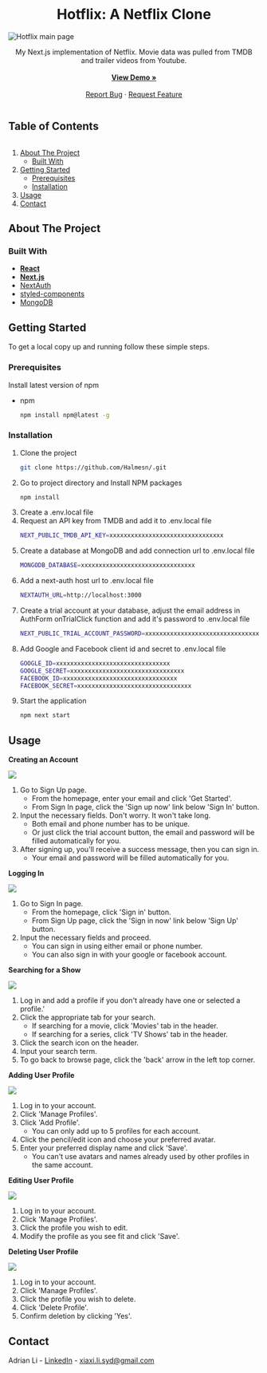 <br />
<p align="center">
  <h1 align="center">Hotflix: A Netflix Clone</h1>
  <img src="https://github.com/Halmesn/Hotflix/blob/main/public/images/readme/hotflix.gif" alt="Hotflix main page">
  <p align="center">
    My Next.js implementation of Netflix. Movie data was pulled from TMDB and trailer videos from Youtube.
    <br /><br />
    <a href="https://hotflix-movie.vercel.app/"><strong>View Demo »</strong></a>
    <br /><br />
    <a href="https://github.com/Halmesn/Hotflix/issues">Report Bug</a>
    ·
    <a href="https://github.com/Halmesn/Hotflix/issues">Request Feature</a>
  </p>
</p>

<h2 style="display: inline-block">Table of Contents</h2>
<ol>
  <li>
    <a href="#about-the-project">About The Project</a>
    <ul>
      <li><a href="#built-with">Built With</a></li>
    </ul>
  </li>
  <li>
    <a href="#getting-started">Getting Started</a>
    <ul>
      <li><a href="#prerequisites">Prerequisites</a></li>
      <li><a href="#installation">Installation</a></li>
    </ul>
  </li>
  <li><a href="#usage">Usage</a></li>
  <li><a href="#contact">Contact</a></li>
</ol>

## About The Project

### Built With

- **[React](https://reactjs.org/)**
- **[Next.js](https://nextjs.org/)**
- [NextAuth](https://next-auth.js.org/)
- [styled-components](https://styled-components.com/)
- [MongoDB](https://www.mongodb.com/)

## Getting Started

To get a local copy up and running follow these simple steps.

### Prerequisites

Install latest version of npm

- npm
  ```sh
  npm install npm@latest -g
  ```

### Installation

1. Clone the project
   ```sh
   git clone https://github.com/Halmesn/.git
   ```
2. Go to project directory and Install NPM packages
   ```sh
   npm install
   ```
3. Create a .env.local file
4. Request an API key from TMDB and add it to .env.local file
   ```sh
   NEXT_PUBLIC_TMDB_API_KEY=xxxxxxxxxxxxxxxxxxxxxxxxxxxxxxxx
   ```
5. Create a database at MongoDB and add connection url to .env.local file
   ```sh
   MONGODB_DATABASE=xxxxxxxxxxxxxxxxxxxxxxxxxxxxxxxx
   ```
6. Add a next-auth host url to .env.local file
   ```sh
   NEXTAUTH_URL=http://localhost:3000
   ```
7. Create a trial account at your database, adjust the email address in AuthForm onTrialClick function and add it's password to .env.local file
   ```sh
   NEXT_PUBLIC_TRIAL_ACCOUNT_PASSWORD=xxxxxxxxxxxxxxxxxxxxxxxxxxxxxxxx
   ```
8. Add Google and Facebook client id and secret to .env.local file
   ```sh
   GOOGLE_ID=xxxxxxxxxxxxxxxxxxxxxxxxxxxxxxxx
   GOOGLE_SECRET=xxxxxxxxxxxxxxxxxxxxxxxxxxxxxxxx
   FACEBOOK_ID=xxxxxxxxxxxxxxxxxxxxxxxxxxxxxxxx
   FACEBOOK_SECRET=xxxxxxxxxxxxxxxxxxxxxxxxxxxxxxxx
   ```
9. Start the application
   ```sh
   npm next start
   ```

## Usage

**Creating an Account**

![](https://github.com/Halmesn/Hotflix/blob/main/public/images/readme/signup.gif)

1. Go to Sign Up page.
   - From the homepage, enter your email and click 'Get Started'.
   - From Sign In page, click the 'Sign up now' link below 'Sign In' button.
2. Input the necessary fields. Don't worry. It won't take long.
   - Both email and phone number has to be unique.
   - Or just click the trial account button, the email and password will be filled automatically for you.
3. After signing up, you'll receive a success message, then you can sign in.
   - Your email and password will be filled automatically for you.

**Logging In**

![](https://github.com/Halmesn/Hotflix/blob/main/public/images/readme/signin.gif)

1. Go to Sign In page.
   - From the homepage, click 'Sign in' button.
   - From Sign Up page, click the 'Sign in now' link below 'Sign Up' button.
2. Input the necessary fields and proceed.
   - You can sign in using either email or phone number.
   - You can also sign in with your google or facebook account.

**Searching for a Show**

![](https://github.com/Halmesn/Hotflix/blob/main/public/images/readme/search.gif)

1. Log in and add a profile if you don't already have one or selected a profile.'
2. Click the appropriate tab for your search.
   - If searching for a movie, click 'Movies' tab in the header.
   - If searching for a series, click 'TV Shows' tab in the header.
3. Click the search icon on the header.
4. Input your search term.
5. To go back to browse page, click the 'back' arrow in the left top corner.

**Adding User Profile**

![](https://github.com/Halmesn/Hotflix/blob/main/public/images/readme/profile.gif)

1. Log in to your account.
2. Click 'Manage Profiles'.
3. Click 'Add Profile'.
   - You can only add up to 5 profiles for each account.
4. Click the pencil/edit icon and choose your preferred avatar.
5. Enter your preferred display name and click 'Save'.
   - You can't use avatars and names already used by other profiles in the same account.

**Editing User Profile**

![](https://github.com/Halmesn/Hotflix/blob/main/public/images/readme/edit_profile.png)

1. Log in to your account.
2. Click 'Manage Profiles'.
3. Click the profile you wish to edit.
4. Modify the profile as you see fit and click 'Save'.

**Deleting User Profile**

![](https://github.com/Halmesn/Hotflix/blob/main/public/images/readme/delete_profile.gif)

1. Log in to your account.
2. Click 'Manage Profiles'.
3. Click the profile you wish to delete.
4. Click 'Delete Profile'.
5. Confirm deletion by clicking 'Yes'.

## Contact

Adrian Li - [LinkedIn](https://www.linkedin.com/in/adrian-li-332395208/) - xiaxi.li.syd@gmail.com
